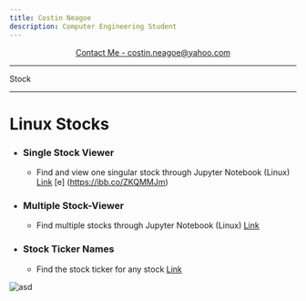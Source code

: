 ```yaml
---
title: Costin Neagoe
description: Computer Engineering Student
---
```


<p align="center">
    <a href="https://mail.google.com/mail/u/0/?fs=1&to=788513@pdsb.net&tf=cm">Contact Me - costin.neagoe@yahoo.com</a>
</p>

* * *
Stock
* * *
# Linux Stocks
- ### Single Stock Viewer
  - Find and view one singular stock through Jupyter Notebook (Linux)
    [Link](http://localhost:8888/notebooks/SINGLE.ipynb)
    [e] (https://ibb.co/ZKQMMJm)

- ### Multiple Stock-Viewer 
  - Find multiple stocks through Jupyter Notebook (Linux)
    [Link](http://localhost:8888/notebooks/workingstockwithmultiple.ipynb)
- ### Stock Ticker Names
    - Find the stock ticker for any stock 
      [Link](https://stockanalysis.com/stocks/)


![asd]()
